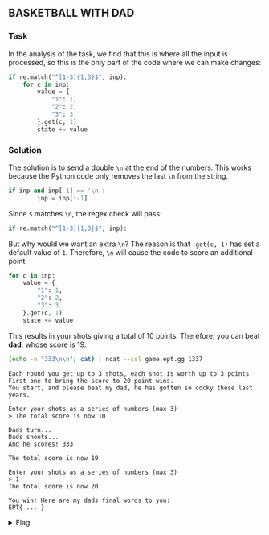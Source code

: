 ## BASKETBALL WITH DAD

### Task

In the analysis of the task, we find that this is where all the input is processed, so this is the only part of the code where we can make changes:

```py
if re.match("^[1-3]{1,3}$", inp):
    for c in inp:
        value = {
            "1": 1,
            "2": 2,
            "3": 3
        }.get(c, 1)
        state += value
```

### Solution

The solution is to send a double `\n` at the end of the numbers. This works because the Python code only removes the last `\n` from the string.

```python
if inp and inp[-1] == '\n':
		inp = inp[:-1]
```

Since `$` matches `\n`, the regex check will pass:

```py
if re.match("^[1-3]{1,3}$", inp):
```

But why would we want an extra `\n`? The reason is that `.get(c, 1)` has set a default value of `1`. Therefore, `\n` will cause the code to score an additional point:

```py
for c in inp:
    value = {
        "1": 1,
        "2": 2,
        "3": 3
    }.get(c, 1)
    state += value
```

This results in your shots giving a total of 10 points. Therefore, you can beat **dad**, whose score is 19.

```bash
(echo -n "333\n\n"; cat) | ncat --ssl game.ept.gg 1337
```

```
Each round you get up to 3 shots, each shot is worth up to 3 points.
First one to bring the score to 20 point wins.
You start, and please beat my dad, he has gotten so cocky these last years.

Enter your shots as a series of numbers (max 3)
> The total score is now 10

Dads turn...
Dads shoots...
And he scores! 333

The total score is now 19

Enter your shots as a series of numbers (max 3)
> 1
The total score is now 20

You win! Here are my dads final words to you:
EPT{ ... }
```

<details>
<summary>Flag</summary>

`EPT{l3t_m3_ad0pt_y0u_pl34s3}`
</details>